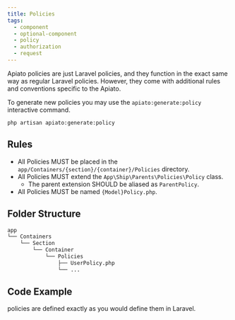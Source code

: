 ```yaml
---
title: Policies
tags:
  - component
  - optional-component
  - policy
  - authorization
  - request
---
```


Apiato policies are just Laravel policies,
and they function in the exact same way as regular Laravel policies.
However, they come with additional rules and conventions specific to the Apiato.

To generate new policies you may use the `apiato:generate:policy` interactive command.

```
php artisan apiato:generate:policy
```

## Rules

- All Policies MUST be placed in the `app/Containers/{section}/{container}/Policies` directory.
- All Policies MUST extend the `App\Ship\Parents\Policies\Policy` class.
  - The parent extension SHOULD be aliased as `ParentPolicy`.
- All Policies MUST be named `{Model}Policy.php`.

## Folder Structure

```markdown
app
└── Containers
    └── Section
        └── Container
            └── Policies
                ├── UserPolicy.php
                └── ...
```

## Code Example

policies are defined exactly as you would define them in Laravel.
